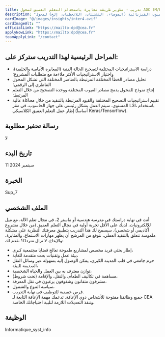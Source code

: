 ```yaml
---
title: تدريب - تطوير طريقة معايرة باستخدام التعلم العميق لمحول ADC (M/F)
description: "في مختبرنا الذي يضم 15 شخصًا يعملون على تطوير أجهزة استشعار الصور ودمج الخوارزميات، سيشمل تدريبك تطوير طريقة لتعويض العيوب الفيزيائية (الضوضاء، التشتتات، اللاتخطيات، إلخ) لمحول ADC (محول من التناظري إلى الرقمي). ستعتمد الطريقة على تقنيات التعلم العميق المتقدمة، ويجب أن تلتزم بقيود التكامل في السيليكون."
cardImage: "@/images/insights/inter4.avif"
cardImageAlt: ""
officialLink: "https://mailto:dpd@cea.fr"
applyNowLink: "https://mailto:dpd@cea.fr"
teamApplyLink: "/contact"
---
```


## المراحل الرئيسية لهذا التدريب ستركز على:

- دراسة الاستراتيجيات المختلفة لتصحيح الحالة الفنية (المعايرة الأمامية والخلفية)، واختيار الاستراتيجيات الأكثر ملاءمة مع متطلبات المشروع؛
- تحليل مصادر الخطأ المختلفة المرتبطة بالعناصر المختلفة التي تشكل المحول التناظري إلى الرقمي؛
- إنتاج نموذج للمحول يدمج مصادر العيوب المختلفة ووحدة التصحيح من خلال التعلم المرتبط؛
- تقييم استراتيجيات التصحيح المختلفة والقيود المرتبطة بالتنفيذ من خلال محاكاة عالية المستوى.
سيتم العمل بشكل رئيسي على جهاز الحاسوب، في مقر L3I، باستخدام إطار عمل التعلم العميق الكلاسيكي (أساساً Keras/Tensorflow).

## رسالة تحفيز مطلوبة

لا

## تاريخ البدء

11 سبتمبر 2024

## الخبرة

Sup_7

## الملف الشخصي

أنت في نهاية دراستك في مدرسة هندسية أو ماستر 2، في مجال تعلم الآلة، مع ميل للإلكترونيات. لديك على الأقل تجربة أولية في مجال التعلم العميق (من خلال مشروع أكاديمي أو شخصي). سيسمح لك هذا التدريب بتطبيق معرفتك النظرية على مشكلة ملموسة تتعلق بالتنفيذ العملي. نتوقع من المرشح أن يظهر مهارات الاستماع، والمثابرة، والإبداع. لا تزال مترددًا؟ نقدم لك:  
- إطار بحثي فريد مخصص لمشاريع طموحة تعالج قضايا مجتمعية كبرى،  
- بيئة عمل وتقنيات بحث متقدمة للغاية،  
- حرم جامعي في قلب المدينة الكبرى، يمكن الوصول إليه بسهولة عبر وسائل النقل الصديقة للبيئة،  
- توازن معترف به بين العمل والحياة الشخصية،  
- مساهمة في تكاليف الطعام، والنقل، والإقامة (تحت شروط)،  
- مشرفون متفانون وشغوفون يرغبون في نقل المعرفة،  
- سياسة التنوع والشمول،  
- فرص حقيقية للتوظيف في نهاية التدريب.  
جميع وظائفنا مفتوحة للأشخاص ذوي الإعاقة. تدعمك مهمة الإعاقة التابعة لـ CEA وتنفذ التعديلات اللازمة لتلبية احتياجاتك الخاصة.

## الوظيفة

Informatique_syst_info
